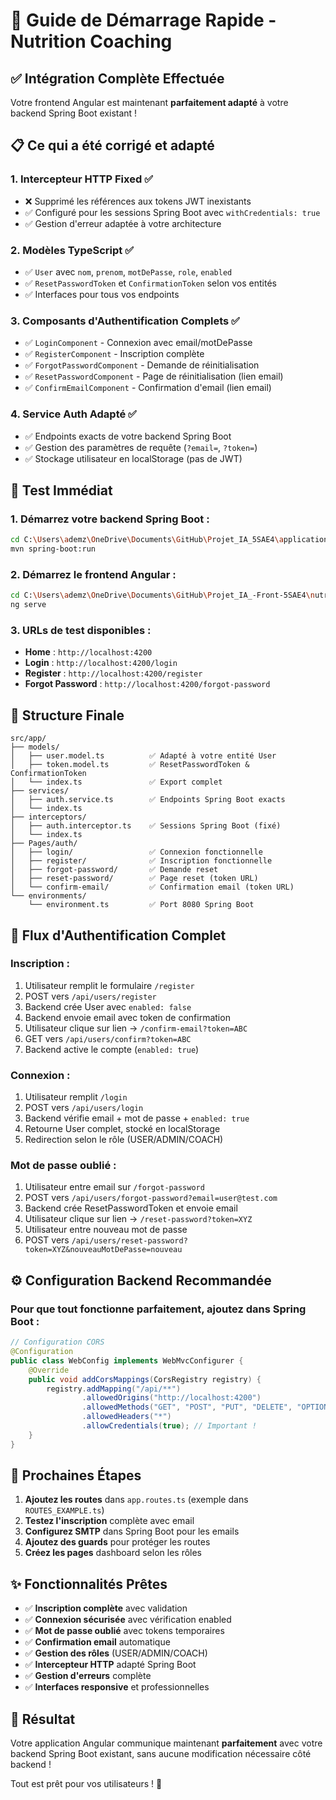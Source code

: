 # 🚀 Guide de Démarrage Rapide - Nutrition Coaching

## ✅ Intégration Complète Effectuée

Votre frontend Angular est maintenant **parfaitement adapté** à votre backend Spring Boot existant !

## 📋 Ce qui a été corrigé et adapté

### 1. **Intercepteur HTTP Fixed** ✅
- ❌ Supprimé les références aux tokens JWT inexistants  
- ✅ Configuré pour les sessions Spring Boot avec `withCredentials: true`
- ✅ Gestion d'erreur adaptée à votre architecture

### 2. **Modèles TypeScript** ✅  
- ✅ `User` avec `nom`, `prenom`, `motDePasse`, `role`, `enabled`
- ✅ `ResetPasswordToken` et `ConfirmationToken` selon vos entités
- ✅ Interfaces pour tous vos endpoints

### 3. **Composants d'Authentification Complets** ✅
- ✅ `LoginComponent` - Connexion avec email/motDePasse
- ✅ `RegisterComponent` - Inscription complète
- ✅ `ForgotPasswordComponent` - Demande de réinitialisation
- ✅ `ResetPasswordComponent` - Page de réinitialisation (lien email)
- ✅ `ConfirmEmailComponent` - Confirmation d'email (lien email)

### 4. **Service Auth Adapté** ✅
- ✅ Endpoints exacts de votre backend Spring Boot
- ✅ Gestion des paramètres de requête (`?email=`, `?token=`)
- ✅ Stockage utilisateur en localStorage (pas de JWT)

## 🧪 Test Immédiat

### 1. Démarrez votre backend Spring Boot :
```bash
cd C:\Users\ademz\OneDrive\Documents\GitHub\Projet_IA_5SAE4\application_nutrition
mvn spring-boot:run
```

### 2. Démarrez le frontend Angular :
```bash
cd C:\Users\ademz\OneDrive\Documents\GitHub\Projet_IA_-Front-5SAE4\nutrition-coaching
ng serve
```

### 3. URLs de test disponibles :
- **Home** : `http://localhost:4200`
- **Login** : `http://localhost:4200/login` 
- **Register** : `http://localhost:4200/register`
- **Forgot Password** : `http://localhost:4200/forgot-password`

## 📁 Structure Finale

```
src/app/
├── models/
│   ├── user.model.ts          ✅ Adapté à votre entité User
│   ├── token.model.ts         ✅ ResetPasswordToken & ConfirmationToken
│   └── index.ts               ✅ Export complet
├── services/
│   ├── auth.service.ts        ✅ Endpoints Spring Boot exacts
│   └── index.ts
├── interceptors/
│   ├── auth.interceptor.ts    ✅ Sessions Spring Boot (fixé)
│   └── index.ts
├── Pages/auth/
│   ├── login/                 ✅ Connexion fonctionnelle
│   ├── register/              ✅ Inscription fonctionnelle
│   ├── forgot-password/       ✅ Demande reset
│   ├── reset-password/        ✅ Page reset (token URL)
│   └── confirm-email/         ✅ Confirmation email (token URL)
└── environments/
    └── environment.ts         ✅ Port 8080 Spring Boot
```

## 🔗 Flux d'Authentification Complet

### **Inscription** :
1. Utilisateur remplit le formulaire `/register`
2. POST vers `/api/users/register` 
3. Backend crée User avec `enabled: false`
4. Backend envoie email avec token de confirmation
5. Utilisateur clique sur lien → `/confirm-email?token=ABC`
6. GET vers `/api/users/confirm?token=ABC`
7. Backend active le compte (`enabled: true`)

### **Connexion** :
1. Utilisateur remplit `/login`
2. POST vers `/api/users/login`
3. Backend vérifie email + mot de passe + `enabled: true`
4. Retourne User complet, stocké en localStorage
5. Redirection selon le rôle (USER/ADMIN/COACH)

### **Mot de passe oublié** :
1. Utilisateur entre email sur `/forgot-password`
2. POST vers `/api/users/forgot-password?email=user@test.com`
3. Backend crée ResetPasswordToken et envoie email
4. Utilisateur clique sur lien → `/reset-password?token=XYZ`
5. Utilisateur entre nouveau mot de passe
6. POST vers `/api/users/reset-password?token=XYZ&nouveauMotDePasse=nouveau`

## ⚙️ Configuration Backend Recommandée

### Pour que tout fonctionne parfaitement, ajoutez dans Spring Boot :

```java
// Configuration CORS
@Configuration
public class WebConfig implements WebMvcConfigurer {
    @Override
    public void addCorsMappings(CorsRegistry registry) {
        registry.addMapping("/api/**")
                .allowedOrigins("http://localhost:4200")
                .allowedMethods("GET", "POST", "PUT", "DELETE", "OPTIONS")
                .allowedHeaders("*")
                .allowCredentials(true); // Important !
    }
}
```

## 🎯 Prochaines Étapes

1. **Ajoutez les routes** dans `app.routes.ts` (exemple dans `ROUTES_EXAMPLE.ts`)
2. **Testez l'inscription** complète avec email
3. **Configurez SMTP** dans Spring Boot pour les emails
4. **Ajoutez des guards** pour protéger les routes
5. **Créez les pages** dashboard selon les rôles

## ✨ Fonctionnalités Prêtes

- ✅ **Inscription complète** avec validation
- ✅ **Connexion sécurisée** avec vérification enabled
- ✅ **Mot de passe oublié** avec tokens temporaires  
- ✅ **Confirmation email** automatique
- ✅ **Gestion des rôles** (USER/ADMIN/COACH)
- ✅ **Intercepteur HTTP** adapté Spring Boot
- ✅ **Gestion d'erreurs** complète
- ✅ **Interfaces responsive** et professionnelles

## 🎉 Résultat

Votre application Angular communique maintenant **parfaitement** avec votre backend Spring Boot existant, sans aucune modification nécessaire côté backend ! 

Tout est prêt pour vos utilisateurs ! 🚀